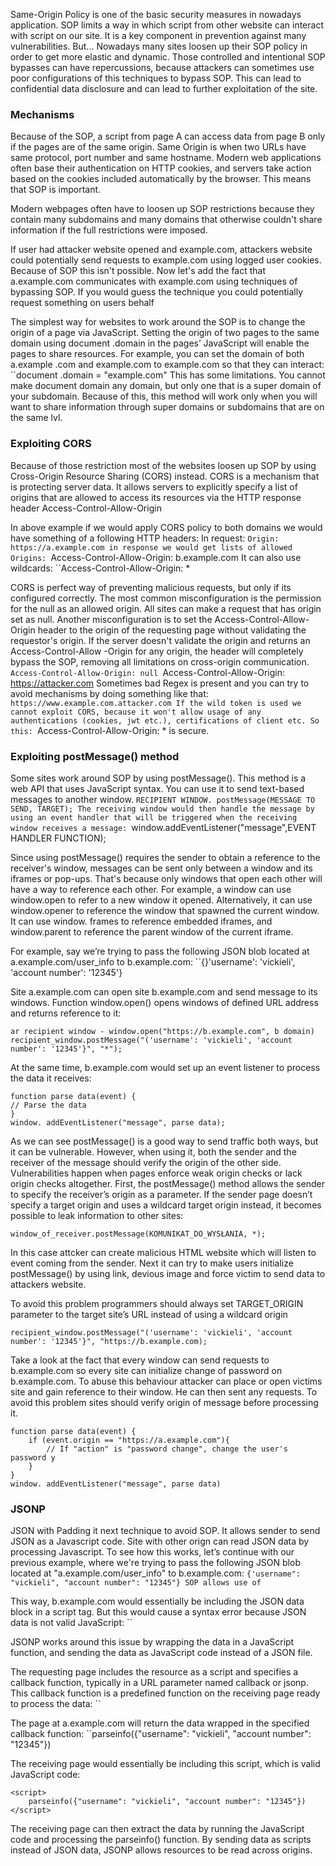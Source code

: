 Same-Origin Policy is one of the basic security measures in nowadays application. SOP limits a way in which script from other website can interact with script on our site. It is a key component in prevention against many vulnerabilities. But...
Nowadays many sites loosen up their SOP policy in order to get more elastic and dynamic. Those controlled and intentional SOP bypasses can have repercussions, because attackers can sometimes use poor configurations of this techniques to bypass SOP. This can lead to confidential data disclosure and can lead to further exploitation of the site.

### **Mechanisms**
Because of the SOP, a script from page A can access data from page B only if the pages are of the same origin. Same Origin is when two URLs have same protocol, port number and same hostname. Modern web applications often base their authentication on HTTP cookies, and servers take action based on the cookies included automatically by the browser. This means that SOP is important. 

Modern webpages often have to loosen up SOP restrictions because they contain many subdomains and many domains that otherwise couldn't share information if the full restrictions were imposed.

If user had attacker website opened and example.com, attackers website could potentially send requests to example.com using logged user cookies. Because of SOP this isn't possible.
Now let's add the fact that a.example.com communicates with example.com using techniques of bypassing SOP. If you would guess the technique you could potentially request something on users behalf

The simplest way for websites to work around the SOP is to change the origin of a page via JavaScript. Setting the origin of two pages to the same domain using document .domain in the pages’ JavaScript will enable the pages to share resources. For example, you can set the domain of both a.example .com and example.com to example.com so that they can interact:
``document .domain = "example.com"
This has some limitations. You cannot make document domain any domain, but only one that is a super domain of your subdomain. Because of this, this method will work only when you will want to share information through super domains or subdomains that are on the same lvl.

### **Exploiting CORS**
Because of those restriction most of the websites loosen up SOP by using Cross-Origin Resource Sharing (CORS) instead. CORS is a mechanism that is protecting server data.  It allows servers to explicitly specify a list of origins that are allowed to access its resources via the HTTP response header Access-Control-Allow-Origin

In above example if we would apply CORS policy to both domains we would have something of a following HTTP headers:
In request:
``Origin: https://a.example.com
in response we would get lists of allowed Origins:
``Access-Control-Allow-Origin: b.example.com
It can also use wildcards:
``Access-Control-Allow-Origin: *

CORS is perfect way of preventing malicious requests, but only if its configured correctly.
The most common misconfiguration is the permission for the null as an allowed origin. All sites can make a request that has origin set as null. 
Another misconfiguration is to set the Access-Control-Allow-Origin header to the origin of the requesting page without validating the requestor's origin. If the server doesn't validate the origin and returns an Access-Control-Allow -Origin for any origin, the header will completely bypass the SOP, removing all limitations on cross-origin communication.
``Access-Control-Allow-Origin: null
``Access-Control-Allow-Origin: https://attacker.com
Sometimes bad Regex is present and you can try to avoid mechanisms by doing something like that:
``https://www.example.com.attacker.com
If the wild token is used we cannot exploit CORS, because it won't allow usage of any authentications (cookies, jwt etc.), certifications of client etc. So this:
``Access-Control-Allow-Origin: * 
is secure.


### **Exploiting postMessage() method**
Some sites work around SOP by using postMessage(). This method is a web API that uses JavaScript syntax. You can use it to send text-based messages to another window.
``RECIPIENT WINDOW. postMessage(MESSAGE TO SEND, TARGET);
The receiving window would then handle the message by using an event handler that will be triggered when the receiving window receives a message:
``window.addEventListener("message",EVENT HANDLER FUNCTION);

Since using postMessage() requires the sender to obtain a reference to the receiver's window, messages can be sent only between a window and its iframes or pop-ups. That's because only windows that open each other will have a way to reference each other. For example, a window can use window.open to refer to a new window it opened. Alternatively, it can use window.opener to reference the window that spawned the current window. It can use window. frames to reference embedded iframes, and window.parent to reference the parent window of the current iframe.

For example, say we’re trying to pass the following JSON blob located at a.example.com/user_info to b.example.com:
``{}'username': 'vickieli', 'account number': '12345'}

Site a.example.com can open site b.example.com and send message to its windows. Function window.open() opens windows of defined URL address and returns reference to it:
```
ar recipient window - window.open("https://b.example.com", b domain) 
recipient_window.postMessage("('username': 'vickieli', 'account number': '12345'}", "*");
```
At the same time, b.example.com would set up an event listener to process the data it receives:
```
function parse data(event) { 
// Parse the data 
}
window. addEventListener("message", parse data);
```

As we can see postMessage() is a good way to send traffic both ways, but it can be vulnerable. However, when using it, both the sender and the receiver of the message should verify the origin of the other side. Vulnerabilities happen when pages enforce weak origin checks or lack origin checks altogether.
First, the postMessage() method allows the sender to specify the receiver’s origin as a parameter. If the sender page doesn’t specify a target origin and uses a wildcard target origin instead, it becomes possible to leak information to other sites:
```
window_of_receiver.postMessage(KOMUNIKAT_DO_WYSŁANIA, *);
```

In this case attcker can create malicious HTML website which will listen to event coming from the sender. Next it can try to make users initialize postMessage() by using link, devious image and force victim to send data to attackers website.

To avoid this problem programmers should always set TARGET_ORIGIN parameter to the target site’s URL instead of using a wildcard origin
```
recipient_window.postMessage("('username': 'vickieli', 'account number': '12345'}", "https://b.example.com);
```

Take a look at the fact that every window can send requests to b.example.com so every site can initialize change of password on b.example.com. To abuse this behaviour attacker can place or open victims site and gain reference to their window. He can then sent any requests.
To avoid this problem sites should verify origin of message before processing it.
```
function parse data(event) {
	if (event.origin == "https://a.example.com"){
		// If "action" is "password change", change the user's password y 
	}
}
window. addEventListener("message", parse data)
```

### **JSONP**
JSON with Padding it next technique to avoid SOP. It allows sender to send JSON as a Javascript code. Site with other orign can read JSON data by processing Javascript.
To see how this works, let’s continue with our previous example, where we're trying to pass the following JSON blob located at "a.example.com/user_info" to b.example.com:
``{'username": "vickieli", "account number": "12345"}
SOP allows use of ``<script>`` of HTML to load scripts between sites with different origins, because of that b.example.com can easily load data and parse it as a script in the script tag
``<script src="https://a.example.com/user info"></script>

This way, b.example.com would essentially be including the JSON data block in a script tag. But this would cause a syntax error because JSON data is not valid JavaScript:
``<script> "username": "vickieli", "account number": "12345"} </script>

JSONP works around this issue by wrapping the data in a JavaScript function, and sending the data as JavaScript code instead of a JSON file.

The requesting page includes the resource as a script and specifies a callback function, typically in a URL parameter named callback or jsonp. This callback function is a predefined function on the receiving page ready to process the data:
``<script src="https://a.example.com/user_info?callback=parseinfo"></script>

The page at a.example.com will return the data wrapped in the specified callback function:
``parseinfo({"username": "vickieli", "account number": "12345"})

The receiving page would essentially be including this script, which is valid JavaScript code:
```
<script> 
	parseinfo({"username": "vickieli", "account number": "12345"})
</script>
```
The receiving page can then extract the data by running the JavaScript code and processing the parseinfo() function. By sending data as scripts instead of JSON data, JSONP allows resources to be read across origins.
